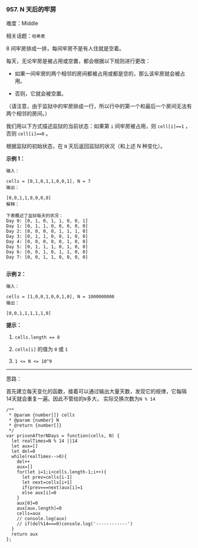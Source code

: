 ### 957. N 天后的牢房

难度：Middle

相关话题：`哈希表`

8 间牢房排成一排，每间牢房不是有人住就是空着。



每天，无论牢房是被占用或空置，都会根据以下规则进行更改：




* 如果一间牢房的两个相邻的房间都被占用或都是空的，那么该牢房就会被占用。

* 否则，它就会被空置。





（请注意，由于监狱中的牢房排成一行，所以行中的第一个和最后一个房间无法有两个相邻的房间。）



我们用以下方式描述监狱的当前状态：如果第  `i`  间牢房被占用，则  `cell[i]==1` ，否则  `cell[i]==0` 。



根据监狱的初始状态，在  `N`  天后返回监狱的状况（和上述 N 种变化）。












**示例 1：** 





```
输入：

cells = [0,1,0,1,1,0,0,1], N = 7
输出：

[0,0,1,1,0,0,0,0]
解释：

下表概述了监狱每天的状况：
Day 0: [0, 1, 0, 1, 1, 0, 0, 1]
Day 1: [0, 1, 1, 0, 0, 0, 0, 0]
Day 2: [0, 0, 0, 0, 1, 1, 1, 0]
Day 3: [0, 1, 1, 0, 0, 1, 0, 0]
Day 4: [0, 0, 0, 0, 0, 1, 0, 0]
Day 5: [0, 1, 1, 1, 0, 1, 0, 0]
Day 6: [0, 0, 1, 0, 1, 1, 0, 0]
Day 7: [0, 0, 1, 1, 0, 0, 0, 0]


```


**示例 2：** 





```
输入：

cells = [1,0,0,1,0,0,1,0], N = 1000000000
输出：

[0,0,1,1,1,1,1,0]

```






**提示：** 




1.  `cells.length == 8` 

2.  `cells[i]` 的值为  `0`  或  `1` 

3.  `1 <= N <= 10^9` 






-----

思路：

首先建立每天变化的函数，接着可以通过输出大量天数，发现它的规律，它每隔14天就会重复一遍。因此不管给的`N`多大，
实际交换次数为`N % 14`


```
/**
 * @param {number[]} cells
 * @param {number} N
 * @return {number[]}
 */
var prisonAfterNDays = function(cells, N) {
  let realTimes=N % 14 ||14
  let aux=[]
  let del=0
  while(realTimes-->0){
    del++
    aux=[]
    for(let i=1;i<cells.length-1;i++){
      let prev=cells[i-1]
      let next=cells[i+1]
      if(prev===next)aux[i]=1
      else aux[i]=0
    }    
    aux[0]=0
    aux[aux.length]=0
    cells=aux
    // console.log(aux)
    // if(del%14===0)console.log('------------')
  }
  return aux
};



```

